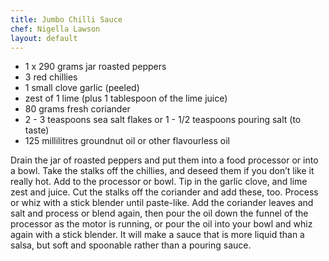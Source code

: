 ```yaml
---
title: Jumbo Chilli Sauce
chef: Nigella Lawson
layout: default
---
```


- 1 x 290 grams jar roasted peppers
- 3 red chillies
- 1 small clove garlic (peeled)
- zest of 1 lime (plus 1 tablespoon of the lime juice)
- 80 grams fresh coriander
- 2 - 3 teaspoons sea salt flakes or 1 - 1/2 teaspoons pouring salt (to taste)
- 125 millilitres groundnut oil or other flavourless oil

Drain the jar of roasted peppers and put them into a food processor or into a bowl.
Take the stalks off the chillies, and deseed them if you don’t like it really hot. Add to the processor or bowl.
Tip in the garlic clove, and lime zest and juice. Cut the stalks off the coriander and add these, too. Process or whiz with a stick blender until paste-like.
Add the coriander leaves and salt and process or blend again, then pour the oil down the funnel of the processor as the motor is running, or pour the oil into your bowl and whiz again with a stick blender. It will make a sauce that is more liquid than a salsa, but soft and spoonable rather than a pouring sauce.
